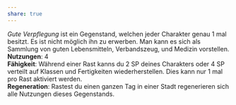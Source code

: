 ```yaml
---
share: true
---
```

  
*Gute Verpflegung* ist ein Gegenstand, welchen jeder Charakter genau 1 mal besitzt. Es ist nicht möglich ihn zu erwerben. Man kann es sich als Sammlung von guten Lebensmitteln, Verbandszeug, und Medizin vorstellen.  
**Nutzungen**: 4  
**Fähigkeit**: Während einer Rast kanns du 2 SP deines Charakters oder 4 SP verteilt auf Klassen und Fertigkeiten wiederherstellen. Dies kann nur 1 mal pro Rast aktiviert werden.  
**Regeneration**: Rastest du einen ganzen Tag in einer Stadt regenerieren sich alle Nutzungen dieses Gegenstands. 
